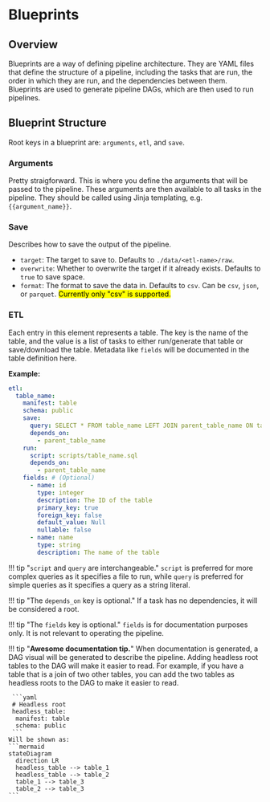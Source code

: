 # Blueprints

## Overview

Blueprints are a way of defining pipeline architecture. They are YAML files that define the structure of a pipeline, including the tasks that are run, the order in which they are run, and the dependencies between them. Blueprints are used to generate pipeline DAGs, which are then used to run pipelines.

## Blueprint Structure

Root keys in a blueprint are: `arguments`, `etl`, and `save`.

### Arguments

Pretty straigforward. This is where you define the arguments that will be passed to the pipeline. These arguments are then available to all tasks in the pipeline. They should be called using Jinja templating, e.g. `{{argument_name}}`.

### Save

Describes how to save the output of the pipeline.

- `target`: The target to save to. Defaults to `./data/<etl-name>/raw`.
- `overwrite`: Whether to overwrite the target if it already exists. Defaults to `true` to save space.
- `format`: The format to save the data in. Defaults to `csv`. Can be `csv`, `json`, or `parquet`. <mark>Currently only "csv" is supported.</mark>

### ETL

Each entry in this element represents a table. The key is the name of the table, and the value is a list of tasks to either run/generate that table or save/download the table. Metadata like `fields` will be documented in the table definition here.

**Example:**

```yaml
etl:
  table_name:
    manifest: table
    schema: public
    save:
      query: SELECT * FROM table_name LEFT JOIN parent_table_name ON table_name.id = parent_table_name.id
      depends_on:
        - parent_table_name
    run:
      script: scripts/table_name.sql
      depends_on:
        - parent_table_name
    fields: # (Optional)
      - name: id
        type: integer
        description: The ID of the table
        primary_key: true
        foreign_key: false
        default_value: Null
        nullable: false
      - name: name
        type: string
        description: The name of the table
```

!!! tip "`script` and `query` are interchangeable."
     `script` is preferred for more complex queries as it specifies a file to run, while `query` is preferred for simple queries as it specifies a query as a string literal.

!!! tip "The `depends_on` key is optional."
     If a task has no dependencies, it will be considered a root. 

!!! tip "The `fields` key is optional."
     `fields` is for documentation purposes only. It is not relevant to operating the pipeline.

!!! tip "**Awesome documentation tip.**"
     When documentation is generated, a DAG visual will be generated to describe the pipeline. Adding headless root tables to the DAG will make it easier to read. For example, if you have a table that is a join of two other tables, you can add the two tables as headless roots to the DAG to make it easier to read.

     ```yaml
     # Headless root
     headless_table:
      manifest: table
      schema: public
     ```
    Will be shown as:
    ```mermaid
    stateDiagram
      direction LR
      headless_table --> table_1
      headless_table --> table_2
      table_1 --> table_3
      table_2 --> table_3
    ```